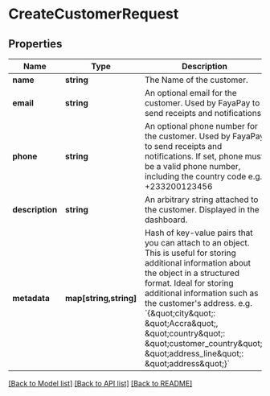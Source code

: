 # CreateCustomerRequest

## Properties
Name | Type | Description | Notes
------------ | ------------- | ------------- | -------------
**name** | **string** | The Name of the customer. | 
**email** | **string** | An optional email for the customer. Used by FayaPay to send receipts and notifications. | [optional] 
**phone** | **string** | An optional phone number for the customer. Used by FayaPay to send receipts and notifications. If set, phone must be a valid phone number, including the country code e.g. +233200123456 | [optional] 
**description** | **string** | An arbitrary string attached to the customer. Displayed in the dashboard. | [optional] 
**metadata** | **map[string,string]** | Hash of key-value pairs that you can attach to an object. This is useful for storing additional information about the object in a structured format. Ideal for storing additional information such as the customer&#39;s address. e.g. &#x60;{\&quot;city\&quot;: \&quot;Accra\&quot;, \&quot;country\&quot;: \&quot;customer_country\&quot;, \&quot;address_line\&quot;: \&quot;address\&quot;}&#x60; | [optional] 

[[Back to Model list]](../README.md#documentation-for-models) [[Back to API list]](../README.md#documentation-for-api-endpoints) [[Back to README]](../README.md)


